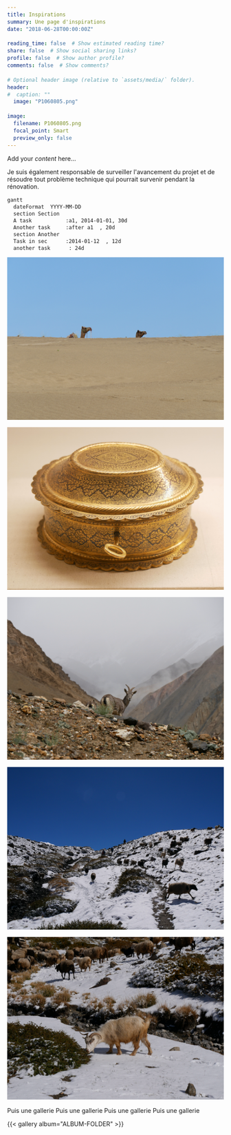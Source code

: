 ```yaml
---
title: Inspirations
summary: Une page d'inspirations
date: "2018-06-28T00:00:00Z"

reading_time: false  # Show estimated reading time?
share: false  # Show social sharing links?
profile: false  # Show author profile?
comments: false  # Show comments?

# Optional header image (relative to `assets/media/` folder).
header:
#  caption: ""
  image: "P1060805.png"

image:
  filename: P1060805.png
  focal_point: Smart
  preview_only: false
---
```




Add your *content* here...

Je suis également responsable de surveiller l'avancement du projet et de résoudre tout problème technique qui pourrait survenir pendant la rénovation.



```mermaid
gantt
  dateFormat  YYYY-MM-DD
  section Section
  A task           :a1, 2014-01-01, 30d
  Another task     :after a1  , 20d
  section Another
  Task in sec      :2014-01-12  , 12d
  another task      : 24d
```



![](P1060722.png)

![](P1060805.png)

![](P1070461.png)

![](P1070479.png)

![](P1070482.png)


Puis une gallerie 
Puis une gallerie 
Puis une gallerie 
Puis une gallerie 

{{< gallery album="ALBUM-FOLDER" >}}

